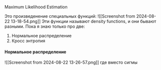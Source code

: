 Maximum Likelihood Estimation

Это произведенение специальных функций:
![[Screenshot from 2024-08-22 13-18-54.png]]
Эти функции называют density functions, и они бывают разными. Пока я знаю только про две:
1) Нормальное распределение
2) Кросс энтропия

#### Нормальное распределение
![[Screenshot from 2024-08-22 13-26-57.png]]
где вместо сигмы 